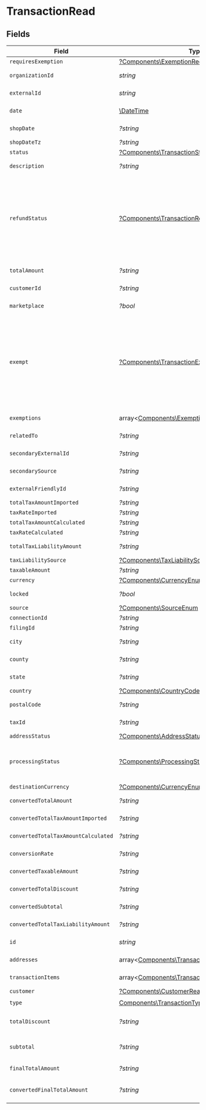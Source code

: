 # TransactionRead


## Fields

| Field                                                                                                                                                                                                             | Type                                                                                                                                                                                                              | Required                                                                                                                                                                                                          | Description                                                                                                                                                                                                       |
| ----------------------------------------------------------------------------------------------------------------------------------------------------------------------------------------------------------------- | ----------------------------------------------------------------------------------------------------------------------------------------------------------------------------------------------------------------- | ----------------------------------------------------------------------------------------------------------------------------------------------------------------------------------------------------------------- | ----------------------------------------------------------------------------------------------------------------------------------------------------------------------------------------------------------------- |
| `requiresExemption`                                                                                                                                                                                               | [?Components\ExemptionRequired](../../Models/Components/ExemptionRequired.md)                                                                                                                                     | :heavy_minus_sign:                                                                                                                                                                                                | N/A                                                                                                                                                                                                               |
| `organizationId`                                                                                                                                                                                                  | *string*                                                                                                                                                                                                          | :heavy_check_mark:                                                                                                                                                                                                | Unique identifier of the organization.                                                                                                                                                                            |
| `externalId`                                                                                                                                                                                                      | *string*                                                                                                                                                                                                          | :heavy_check_mark:                                                                                                                                                                                                | External identifier of the transaction.                                                                                                                                                                           |
| `date`                                                                                                                                                                                                            | [\DateTime](https://www.php.net/manual/en/class.datetime.php)                                                                                                                                                     | :heavy_check_mark:                                                                                                                                                                                                | Transaction date and time                                                                                                                                                                                         |
| `shopDate`                                                                                                                                                                                                        | *?string*                                                                                                                                                                                                         | :heavy_minus_sign:                                                                                                                                                                                                | Transaction date in the shop's local timezone                                                                                                                                                                     |
| `shopDateTz`                                                                                                                                                                                                      | *?string*                                                                                                                                                                                                         | :heavy_minus_sign:                                                                                                                                                                                                | Timezone of the shop                                                                                                                                                                                              |
| `status`                                                                                                                                                                                                          | [?Components\TransactionStatusEnum](../../Models/Components/TransactionStatusEnum.md)                                                                                                                             | :heavy_minus_sign:                                                                                                                                                                                                | N/A                                                                                                                                                                                                               |
| `description`                                                                                                                                                                                                     | *?string*                                                                                                                                                                                                         | :heavy_minus_sign:                                                                                                                                                                                                | Description of the transaction.                                                                                                                                                                                   |
| `refundStatus`                                                                                                                                                                                                    | [?Components\TransactionRefundStatus](../../Models/Components/TransactionRefundStatus.md)                                                                                                                         | :heavy_minus_sign:                                                                                                                                                                                                | Shopify has 2 order statuses for refund case: refunded and partially_refunded<br/>If the given order has different status from these 2, we will set the<br/>transaction's refund_status to PARTIALLY_REFUNDED by default. |
| `totalAmount`                                                                                                                                                                                                     | *?string*                                                                                                                                                                                                         | :heavy_minus_sign:                                                                                                                                                                                                | Total amount of the transaction.                                                                                                                                                                                  |
| `customerId`                                                                                                                                                                                                      | *?string*                                                                                                                                                                                                         | :heavy_minus_sign:                                                                                                                                                                                                | Unique identifier of the customer.                                                                                                                                                                                |
| `marketplace`                                                                                                                                                                                                     | *?bool*                                                                                                                                                                                                           | :heavy_minus_sign:                                                                                                                                                                                                | Indicates if transaction is marketplace-based.                                                                                                                                                                    |
| `exempt`                                                                                                                                                                                                          | [?Components\TransactionExemptStatusEnum](../../Models/Components/TransactionExemptStatusEnum.md)                                                                                                                 | :heavy_minus_sign:                                                                                                                                                                                                | Based on transaction item exempt status.<br/>NOT EXEMPT: None of the items are NOT EXEMPT<br/>PARTIALLY EXEMPT: At least some of the items are NOT EXEMPT<br/>FULLY_EXEMPT: All items sold in the transaction are EXEMPT |
| `exemptions`                                                                                                                                                                                                      | array<[Components\Exemption](../../Models/Components/Exemption.md)>                                                                                                                                               | :heavy_minus_sign:                                                                                                                                                                                                | List of exemptions applied (if any).                                                                                                                                                                              |
| `relatedTo`                                                                                                                                                                                                       | *?string*                                                                                                                                                                                                         | :heavy_minus_sign:                                                                                                                                                                                                | Related transaction identifier.                                                                                                                                                                                   |
| `secondaryExternalId`                                                                                                                                                                                             | *?string*                                                                                                                                                                                                         | :heavy_minus_sign:                                                                                                                                                                                                | Secondary External Identifier.                                                                                                                                                                                    |
| `secondarySource`                                                                                                                                                                                                 | *?string*                                                                                                                                                                                                         | :heavy_minus_sign:                                                                                                                                                                                                | Secondary source information                                                                                                                                                                                      |
| `externalFriendlyId`                                                                                                                                                                                              | *?string*                                                                                                                                                                                                         | :heavy_minus_sign:                                                                                                                                                                                                | Friendly identifier of the original item.                                                                                                                                                                         |
| `totalTaxAmountImported`                                                                                                                                                                                          | *?string*                                                                                                                                                                                                         | :heavy_minus_sign:                                                                                                                                                                                                | Imported tax amount.                                                                                                                                                                                              |
| `taxRateImported`                                                                                                                                                                                                 | *?string*                                                                                                                                                                                                         | :heavy_minus_sign:                                                                                                                                                                                                | Imported tax rate.                                                                                                                                                                                                |
| `totalTaxAmountCalculated`                                                                                                                                                                                        | *?string*                                                                                                                                                                                                         | :heavy_minus_sign:                                                                                                                                                                                                | Calculated tax amount.                                                                                                                                                                                            |
| `taxRateCalculated`                                                                                                                                                                                               | *?string*                                                                                                                                                                                                         | :heavy_minus_sign:                                                                                                                                                                                                | Calculated tax rate.                                                                                                                                                                                              |
| `totalTaxLiabilityAmount`                                                                                                                                                                                         | *?string*                                                                                                                                                                                                         | :heavy_minus_sign:                                                                                                                                                                                                | Total tax liability amount.                                                                                                                                                                                       |
| `taxLiabilitySource`                                                                                                                                                                                              | [?Components\TaxLiabilitySourceEnum](../../Models/Components/TaxLiabilitySourceEnum.md)                                                                                                                           | :heavy_minus_sign:                                                                                                                                                                                                | N/A                                                                                                                                                                                                               |
| `taxableAmount`                                                                                                                                                                                                   | *?string*                                                                                                                                                                                                         | :heavy_minus_sign:                                                                                                                                                                                                | Taxable amount.                                                                                                                                                                                                   |
| `currency`                                                                                                                                                                                                        | [?Components\CurrencyEnum](../../Models/Components/CurrencyEnum.md)                                                                                                                                               | :heavy_minus_sign:                                                                                                                                                                                                | N/A                                                                                                                                                                                                               |
| `locked`                                                                                                                                                                                                          | *?bool*                                                                                                                                                                                                           | :heavy_minus_sign:                                                                                                                                                                                                | Transaction lock status.                                                                                                                                                                                          |
| `source`                                                                                                                                                                                                          | [?Components\SourceEnum](../../Models/Components/SourceEnum.md)                                                                                                                                                   | :heavy_minus_sign:                                                                                                                                                                                                | N/A                                                                                                                                                                                                               |
| `connectionId`                                                                                                                                                                                                    | *?string*                                                                                                                                                                                                         | :heavy_minus_sign:                                                                                                                                                                                                | Connection Identifier                                                                                                                                                                                             |
| `filingId`                                                                                                                                                                                                        | *?string*                                                                                                                                                                                                         | :heavy_minus_sign:                                                                                                                                                                                                | Filing identifier.                                                                                                                                                                                                |
| `city`                                                                                                                                                                                                            | *?string*                                                                                                                                                                                                         | :heavy_minus_sign:                                                                                                                                                                                                | City of the transaction address.                                                                                                                                                                                  |
| `county`                                                                                                                                                                                                          | *?string*                                                                                                                                                                                                         | :heavy_minus_sign:                                                                                                                                                                                                | County of the transaction address.                                                                                                                                                                                |
| `state`                                                                                                                                                                                                           | *?string*                                                                                                                                                                                                         | :heavy_minus_sign:                                                                                                                                                                                                | State of the transaction address.                                                                                                                                                                                 |
| `country`                                                                                                                                                                                                         | [?Components\CountryCodeEnum](../../Models/Components/CountryCodeEnum.md)                                                                                                                                         | :heavy_minus_sign:                                                                                                                                                                                                | N/A                                                                                                                                                                                                               |
| `postalCode`                                                                                                                                                                                                      | *?string*                                                                                                                                                                                                         | :heavy_minus_sign:                                                                                                                                                                                                | Postal code of the transaction.                                                                                                                                                                                   |
| `taxId`                                                                                                                                                                                                           | *?string*                                                                                                                                                                                                         | :heavy_minus_sign:                                                                                                                                                                                                | Tax ID associated with the transaction                                                                                                                                                                            |
| `addressStatus`                                                                                                                                                                                                   | [?Components\AddressStatus](../../Models/Components/AddressStatus.md)                                                                                                                                             | :heavy_minus_sign:                                                                                                                                                                                                | N/A                                                                                                                                                                                                               |
| `processingStatus`                                                                                                                                                                                                | [?Components\ProcessingStatusEnum](../../Models/Components/ProcessingStatusEnum.md)                                                                                                                               | :heavy_minus_sign:                                                                                                                                                                                                | Our transaction state, used to determine when/if a transaction needs additional<br/>processing.                                                                                                                   |
| `destinationCurrency`                                                                                                                                                                                             | [?Components\CurrencyEnum](../../Models/Components/CurrencyEnum.md)                                                                                                                                               | :heavy_minus_sign:                                                                                                                                                                                                | N/A                                                                                                                                                                                                               |
| `convertedTotalAmount`                                                                                                                                                                                            | *?string*                                                                                                                                                                                                         | :heavy_minus_sign:                                                                                                                                                                                                | Converted total amount.                                                                                                                                                                                           |
| `convertedTotalTaxAmountImported`                                                                                                                                                                                 | *?string*                                                                                                                                                                                                         | :heavy_minus_sign:                                                                                                                                                                                                | Converted imported tax amount.                                                                                                                                                                                    |
| `convertedTotalTaxAmountCalculated`                                                                                                                                                                               | *?string*                                                                                                                                                                                                         | :heavy_minus_sign:                                                                                                                                                                                                | Converted calculated tax amount.                                                                                                                                                                                  |
| `conversionRate`                                                                                                                                                                                                  | *?string*                                                                                                                                                                                                         | :heavy_minus_sign:                                                                                                                                                                                                | Currency conversion rate.                                                                                                                                                                                         |
| `convertedTaxableAmount`                                                                                                                                                                                          | *?string*                                                                                                                                                                                                         | :heavy_minus_sign:                                                                                                                                                                                                | Converted taxable amount.                                                                                                                                                                                         |
| `convertedTotalDiscount`                                                                                                                                                                                          | *?string*                                                                                                                                                                                                         | :heavy_minus_sign:                                                                                                                                                                                                | Converted total discount amount.                                                                                                                                                                                  |
| `convertedSubtotal`                                                                                                                                                                                               | *?string*                                                                                                                                                                                                         | :heavy_minus_sign:                                                                                                                                                                                                | Converted subtotal amount.                                                                                                                                                                                        |
| `convertedTotalTaxLiabilityAmount`                                                                                                                                                                                | *?string*                                                                                                                                                                                                         | :heavy_minus_sign:                                                                                                                                                                                                | Converted total tax liability amount.                                                                                                                                                                             |
| `id`                                                                                                                                                                                                              | *string*                                                                                                                                                                                                          | :heavy_check_mark:                                                                                                                                                                                                | The unique transaction identifier.                                                                                                                                                                                |
| `addresses`                                                                                                                                                                                                       | array<[Components\TransactionAddressReadOutput](../../Models/Components/TransactionAddressReadOutput.md)>                                                                                                         | :heavy_check_mark:                                                                                                                                                                                                | List of addresses associated.                                                                                                                                                                                     |
| `transactionItems`                                                                                                                                                                                                | array<[Components\TransactionItemRead](../../Models/Components/TransactionItemRead.md)>                                                                                                                           | :heavy_check_mark:                                                                                                                                                                                                | List of items in the transaction.                                                                                                                                                                                 |
| `customer`                                                                                                                                                                                                        | [?Components\CustomerRead](../../Models/Components/CustomerRead.md)                                                                                                                                               | :heavy_minus_sign:                                                                                                                                                                                                | N/A                                                                                                                                                                                                               |
| `type`                                                                                                                                                                                                            | [Components\TransactionTypeEnum](../../Models/Components/TransactionTypeEnum.md)                                                                                                                                  | :heavy_check_mark:                                                                                                                                                                                                | N/A                                                                                                                                                                                                               |
| `totalDiscount`                                                                                                                                                                                                   | *?string*                                                                                                                                                                                                         | :heavy_minus_sign:                                                                                                                                                                                                | Total amount of all discounts applied to the transaction.                                                                                                                                                         |
| `subtotal`                                                                                                                                                                                                        | *?string*                                                                                                                                                                                                         | :heavy_minus_sign:                                                                                                                                                                                                | Subtotal amount before any discounts are applied.                                                                                                                                                                 |
| `finalTotalAmount`                                                                                                                                                                                                | *?string*                                                                                                                                                                                                         | :heavy_minus_sign:                                                                                                                                                                                                | Final total amount including tax liability.                                                                                                                                                                       |
| `convertedFinalTotalAmount`                                                                                                                                                                                       | *?string*                                                                                                                                                                                                         | :heavy_minus_sign:                                                                                                                                                                                                | Converted final total amount including tax liability.                                                                                                                                                             |